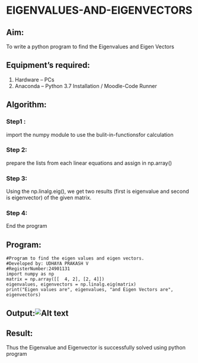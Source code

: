 # EIGENVALUES-AND-EIGENVECTORS
## Aim:
To write a python program to find the Eigenvalues and Eigen Vectors
## Equipment’s required:
1. 	Hardware – PCs
2. 	Anaconda – Python 3.7 Installation / Moodle-Code Runner
## Algorithm:
### Step1 :
import the numpy module to use the bulit-in-functionsfor calculation 
### Step 2:
prepare the lists from each linear equations and assign in np.array()
### Step 3:
Using the np.linalg.eig(),  we get two results (first is eigenvalue and second is eigenvector) of the given matrix.
### Step 4:
End the program

## Program:
``````
#Program to find the eigen values and eigen vectors.
#Developed by: UDHAYA PRAKASH V 
#RegisterNumber:24901131
import numpy as np
matrix = np.array([[  4, 2], [2, 4]])
eigenvalues, eigenvectors = np.linalg.eig(matrix)
print("Eigen values are", eigenvalues, "and Eigen Vectors are",  eigenvectors)
````````
## Output:![Alt text](<eigen vector.png>)

## Result:
Thus the Eigenvalue and Eigenvector is successfully solved using python program
